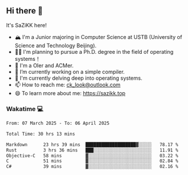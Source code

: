 ## Hi there 👋

It's SaZiKK here!

- 🏔️ I'm a Junior majoring in Computer Science  at USTB (University of Science and Technology Beijing).
- 🧑‍🎓 I'm planning to pursue a Ph.D. degree in the field of operating systems！
- 🚀 I'm a OIer and ACMer.
- 🔭 I’m currently working on a simple compiler.
- 🌱 I'm currently delving deep into operating systems.
- 📫 How to reach me: ck_look@outlook.com
- 😄 To learn more about me: https://sazikk.top

  
<!--
**SaZiKK/SaZiKK** is a ✨ _special_ ✨ repository because its `README.md` (this file) appears on your GitHub profile.

Here are some ideas to get you started:

- 🔭 I’m currently working on ...
- 🌱 I’m currently learning ...
- 👯 I’m looking to collaborate on ...
- 🤔 I’m looking for help with ...
- 💬 Ask me about ...
- 📫 How to reach me: ...
- 😄 Pronouns: ...
- ⚡ Fun fact: ...
-->

### Wakatime 💻

<!--START_SECTION:waka-->

```txt
From: 07 March 2025 - To: 06 April 2025

Total Time: 30 hrs 13 mins

Markdown      23 hrs 39 mins  ███████████████████▓░░░░░   78.17 %
Rust          3 hrs 36 mins   ███░░░░░░░░░░░░░░░░░░░░░░   11.91 %
Objective-C   58 mins         ▓░░░░░░░░░░░░░░░░░░░░░░░░   03.22 %
C             51 mins         ▓░░░░░░░░░░░░░░░░░░░░░░░░   02.84 %
C#            39 mins         ▓░░░░░░░░░░░░░░░░░░░░░░░░   02.16 %
```

<!--END_SECTION:waka-->
